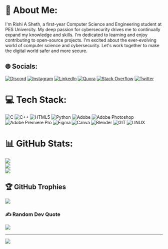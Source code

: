 # 💫 About Me:
I'm Rishi A Sheth, a first-year Computer Science and Engineering student at PES University. My deep passion for cybersecurity drives me to continually expand my knowledge and skills. I'm dedicated to learning and enjoy contributing to open-source projects. I'm excited about the ever-evolving world of computer science and cybersecurity. Let's work together to make the digital world safer and more secure.


## 🌐 Socials:
[![Discord](https://img.shields.io/badge/Discord-%237289DA.svg?logo=discord&logoColor=white)](https://discord.gg/prof.freakk) [![Instagram](https://img.shields.io/badge/Instagram-%23E4405F.svg?logo=Instagram&logoColor=white)]([https://instagram.com/@rishi_sheth19](https://www.instagram.com/rishi_sheth19/)) [![LinkedIn](https://img.shields.io/badge/LinkedIn-%230077B5.svg?logo=linkedin&logoColor=white)](https://www.linkedin.com/in/rishi-sheth-a38605243) [![Quora](https://img.shields.io/badge/Quora-%23B92B27.svg?logo=Quora&logoColor=white)](https://www.quora.com/profile/Rishi-A-Sheth) [![Stack Overflow](https://img.shields.io/badge/-Stackoverflow-FE7A16?logo=stack-overflow&logoColor=white)](https://stackoverflow.com/users/22486982) [![Twitter](https://img.shields.io/badge/Twitter-%231DA1F2.svg?logo=Twitter&logoColor=white)](https://twitter.com/@rishii_sheth) 

# 💻 Tech Stack:
![C](https://img.shields.io/badge/c-%2300599C.svg?style=for-the-badge&logo=c&logoColor=white) ![C++](https://img.shields.io/badge/c++-%2300599C.svg?style=for-the-badge&logo=c%2B%2B&logoColor=white) ![HTML5](https://img.shields.io/badge/html5-%23E34F26.svg?style=for-the-badge&logo=html5&logoColor=white) ![Python](https://img.shields.io/badge/python-3670A0?style=for-the-badge&logo=python&logoColor=ffdd54) ![Adobe](https://img.shields.io/badge/adobe-%23FF0000.svg?style=for-the-badge&logo=adobe&logoColor=white) ![Adobe Photoshop](https://img.shields.io/badge/adobe%20photoshop-%2331A8FF.svg?style=for-the-badge&logo=adobe%20photoshop&logoColor=white) ![Adobe Premiere Pro](https://img.shields.io/badge/Adobe%20Premiere%20Pro-9999FF.svg?style=for-the-badge&logo=Adobe%20Premiere%20Pro&logoColor=white) ![Figma](https://img.shields.io/badge/figma-%23F24E1E.svg?style=for-the-badge&logo=figma&logoColor=white) ![Canva](https://img.shields.io/badge/Canva-%2300C4CC.svg?style=for-the-badge&logo=Canva&logoColor=white) ![Blender](https://img.shields.io/badge/blender-%23F5792A.svg?style=for-the-badge&logo=blender&logoColor=white) ![GIT](https://img.shields.io/badge/Git-fc6d26?style=for-the-badge&logo=git&logoColor=white) ![LINUX](https://img.shields.io/badge/Linux-FCC624?style=for-the-badge&logo=linux&logoColor=black)
# 📊 GitHub Stats:
![](https://github-readme-stats.vercel.app/api?username=RishiASheth&theme=dark&hide_border=false&include_all_commits=false&count_private=false)<br/>
![](https://github-readme-streak-stats.herokuapp.com/?user=RishiASheth&theme=dark&hide_border=false)<br/>
![](https://github-readme-stats.vercel.app/api/top-langs/?username=RishiASheth&theme=dark&hide_border=false&include_all_commits=false&count_private=false&layout=compact)

## 🏆 GitHub Trophies
![](https://github-profile-trophy.vercel.app/?username=RishiASheth&theme=radical&no-frame=false&no-bg=true&margin-w=4)

### ✍️ Random Dev Quote
![](https://quotes-github-readme.vercel.app/api?type=horizontal&theme=radical)



---
[![](https://visitcount.itsvg.in/api?id=RishiASheth&icon=0&color=4)](https://visitcount.itsvg.in)


<!---
RishiASheth/RishiASheth is a ✨ special ✨ repository because its `README.md` (this file) appears on your GitHub profile.
You can click the Preview link to take a look at your changes.
--->
